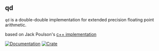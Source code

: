 ## qd

`qd` is a double-double implementation for extended precision floating point arithmetic.

based on Jack Poulson's [c++ implementation](https://gitlab.com/hodge_star/mantis/)

[![Documentation](https://docs.rs/qd/badge.svg)](https://docs.rs/qd)
[![Crate](https://img.shields.io/crates/v/qd.svg)](https://crates.io/crates/qd)
